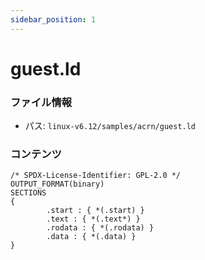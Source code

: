 ```yaml
---
sidebar_position: 1
---
```

# guest.ld

### ファイル情報

- パス: `linux-v6.12/samples/acrn/guest.ld`

### コンテンツ

```ld
/* SPDX-License-Identifier: GPL-2.0 */
OUTPUT_FORMAT(binary)
SECTIONS
{
        .start : { *(.start) }
        .text : { *(.text*) }
        .rodata : { *(.rodata) }
        .data : { *(.data) }
}

```
